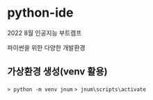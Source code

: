 # python-ide
2022 8월 인공지능 부트캠프

파이썬을 위한 다양한 개발환경

## 가상환경 생성(venv 활용)
 ` > python -m venv jnum ` 
 ` > jnum\scripts\activate `
